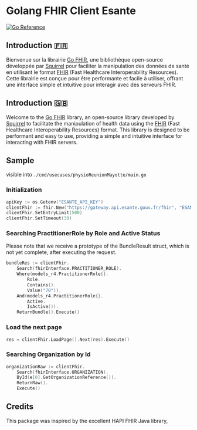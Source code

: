# Golang FHIR Client Esante

[![Go Reference](https://pkg.go.dev/badge/github.com/Squirrel-Entreprise/go-fhir.svg)](https://pkg.go.dev/github.com/Squirrel-Entreprise/go-fhir)

## Introduction 🇫🇷

Bienvenue sur la librairie [Go FHIR](https://github.com/Squirrel-Entreprise/go-fhir), une bibliothèque open-source développée par [Squirrel](https://www.squirrel.fr) pour faciliter la manipulation des données de santé en utilisant le format [FHIR](https://www.hl7.org/fhir/) (Fast Healthcare Interoperability Resources). Cette librairie est conçue pour être performante et facile à utiliser, offrant une interface simple et intuitive pour interagir avec des serveurs FHIR.

## Introduction 🇬🇧

Welcome to the [Go FHIR](https://github.com/Squirrel-Entreprise/go-fhir) library, an open-source library developed by [Squirrel](https://www.squirrel.fr) to facilitate the manipulation of health data using the [FHIR](https://www.hl7.org/fhir/) (Fast Healthcare Interoperability Resources) format. This library is designed to be performant and easy to use, providing a simple and intuitive interface for interacting with FHIR servers.

## Sample

visible into `./cmd/usecases/physioReunionMayotte/main.go`

### Initialization

```go
apiKey := os.Getenv("ESANTE_API_KEY")
clientFhir := fhir.New("https://gateway.api.esante.gouv.fr/fhir", "ESANTE-API-KEY", apiKey, fhir.R4)
clientFhir.SetEntryLimit(500)
clientFhir.SetTimeout(30)
```

### Searching PractitionerRole by Role and Active Status

Please note that we receive a prototype of the BundleResult struct, which is not yet complete, after executing the request.

```go
bundleRes := clientFhir.
    Search(fhirInterface.PRACTITIONER_ROLE).
    Where(models_r4.PractitionerRole{}.
        Role.
        Contains().
        Value("70")).
    And(models_r4.PractitionerRole{}.
        Active.
        IsActive()).
    ReturnBundle().Execute()
```

### Load the next page

```go
res = clientFhir.LoadPage().Next(res).Execute()
```

### Searching Organization by Id

```go
organizationRaw := clientFhir.
    Search(fhirInterface.ORGANIZATION).
    ById(e[0].GetOrganizationReference()).
    ReturnRaw().
    Execute()
```

## Credits

This package was inspired by the excellent HAPI FHIR Java library,
